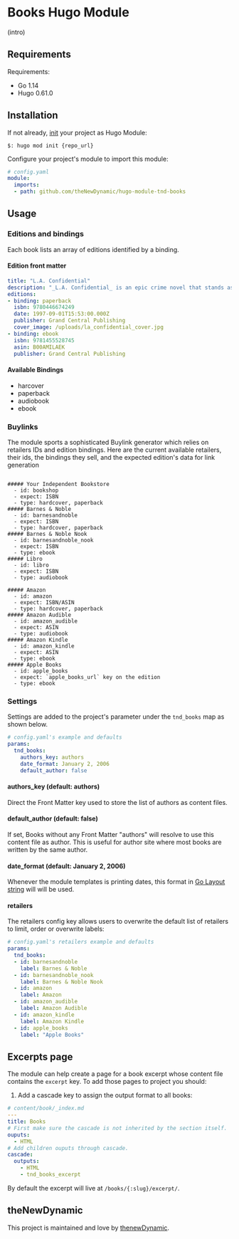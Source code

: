# Books Hugo Module

(intro)

## Requirements

Requirements:
- Go 1.14
- Hugo 0.61.0


## Installation

If not already, [init](https://gohugo.io/hugo-modules/use-modules/#initialize-a-new-module) your project as Hugo Module:

```
$: hugo mod init {repo_url}
```

Configure your project's module to import this module:

```yaml
# config.yaml
module:
  imports:
  - path: github.com/theNewDynamic/hugo-module-tnd-books
```

## Usage

### Editions and bindings

Each book lists an array of editions identified by a binding. 

#### Edition front matter

```yaml
title: "L.A. Confidential"
description: "_L.A. Confidential_ is an epic crime novel that stands as a steel-edged time capsule—Los Angeles in the 1950s, a remarkable era defined in dark shadings."
editions:
- binding: paperback
  isbn: 9780446674249
  date: 1997-09-01T15:53:00.000Z
  publisher: Grand Central Publishing
  cover_image: /uploads/la_confidential_cover.jpg
- binding: ebook
  isbn: 9781455528745
  asin: B00AMILAEK
  publisher: Grand Central Publishing
```

#### Available Bindings

- harcover
- paperback
- audiobook
- ebook

### Buylinks

The module sports a sophisticated Buylink generator which relies on retailers IDs and edition bindings.
Here are the current available retailers, their ids, the bindings they sell, and the expected edition's data for link generation
```

##### Your Independent Bookstore
  - id: bookshop
  - expect: ISBN
  - type: hardcover, paperback
##### Barnes & Noble
  - id: barnesandnoble
  - expect: ISBN
  - type: hardcover, paperback
##### Barnes & Noble Nook
  - id: barnesandnoble_nook
  - expect: ISBN
  - type: ebook
##### Libro
  - id: libro
  - expect: ISBN
  - type: audiobook

##### Amazon
  - id: amazon
  - expect: ISBN/ASIN
  - type: hardcover, paperback
##### Amazon Audible
  - id: amazon_audible
  - expect: ASIN
  - type: audiobook
##### Amazon Kindle
  - id: amazon_kindle
  - expect: ASIN
  - type: ebook
##### Apple Books
  - id: apple_books
  - expect: `apple_books_url` key on the edition
  - type: ebook
```

### Settings

Settings are added to the project's parameter under the `tnd_books` map as shown below.

```yaml
# config.yaml's example and defaults
params:
  tnd_books:
    authors_key: authors
    date_format: January 2, 2006
    default_author: false
```

#### authors_key (default: authors)

Direct the Front Matter key used to store the list of authors as content files.

#### default_author (default: false)

If set, Books without any Front Matter "authors" will resolve to use this content file as author. This is useful for author site where most books are written by the same author.

#### date_format (default: January 2, 2006)

Whenever the module templates is printing dates, this format in [Go Layout string](https://gohugo.io/functions/format/#gos-layout-string) will will be used.

#### retailers

The retailers config key allows users to overwrite the default list of retailers to limit, order or overwrite labels:

```yaml
# config.yaml's retailers example and defaults
params:
  tnd_books:
  - id: barnesandnoble
    label: Barnes & Noble
  - id: barnesandnoble_nook
    label: Barnes & Noble Nook
  - id: amazon
    label: Amazon
  - id: amazon_audible
    label: Amazon Audible
  - id: amazon_kindle
    label: Amazon Kindle
  - id: apple_books
    label: "Apple Books"
```

## Excerpts page

The module can help create a page for a book excerpt whose content file contains the `excerpt` key.
To add those pages to project you should:

1. Add a cascade key to assign the output format to all books:
```yaml
# content/book/_index.md
---
title: Books
# First make sure the cascade is not inherited by the section itself.
ouputs:
  - HTML
# Add children ouputs through cascade.
cascade:
  outputs:
    - HTML
    - tnd_books_excerpt
```


By default the excerpt will live at `/books/{:slug}/excerpt/`.


## theNewDynamic

This project is maintained and love by [thenewDynamic](https://www.thenewdynamic.com).